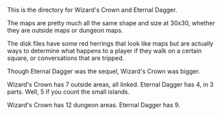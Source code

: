 This is the directory for Wizard's Crown and Eternal Dagger.

The maps are pretty much all the same shape and size at 30x30, whether they are outside maps or dungeon maps.

The disk files have some red herrings that look like maps but are actually ways to determine what happens to a player if they walk on a certain square, or conversations that are tripped.

Though Eternal Dagger was the sequel, Wizard's Crown was bigger.

Wizard's Crown has 7 outside areas, all linked. Eternal Dagger has 4, in 3 parts. Well, 5 if you count the small islands.

Wizard's Crown has 12 dungeon areas. Eternal Dagger has 9.